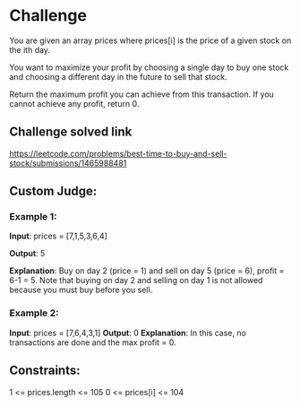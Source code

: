 # Challenge

You are given an array prices where prices[i] is the price of a given stock on the ith day.

You want to maximize your profit by choosing a single day to buy one stock and choosing a different day in the future to sell that stock.

Return the maximum profit you can achieve from this transaction. If you cannot achieve any profit, return 0.

## Challenge solved link
https://leetcode.com/problems/best-time-to-buy-and-sell-stock/submissions/1465988481

## Custom Judge:

### Example 1:

**Input**: prices = [7,1,5,3,6,4]

**Output**: 5

**Explanation**: Buy on day 2 (price = 1) and sell on day 5 (price = 6), profit = 6-1 = 5.
Note that buying on day 2 and selling on day 1 is not allowed because you must buy before you sell.

### Example 2:

**Input**: prices = [7,6,4,3,1]
**Output**: 0
**Explanation**: In this case, no transactions are done and the max profit = 0.

## Constraints:

1 <= prices.length <= 105
0 <= prices[i] <= 104